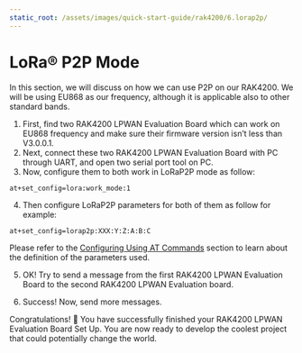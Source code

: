 ```yaml
---
static_root: /assets/images/quick-start-guide/rak4200/6.lorap2p/
---
```

# LoRa® P2P Mode

In this section, we will discuss on how we can use P2P on our RAK4200. We will be using EU868 as our frequency, although it is applicable also to other standard bands.

1. First, find two RAK4200 LPWAN Evaluation Board which can work on EU868 frequency and make sure their firmware version isn’t less than V3.0.0.1.
2. Next, connect these two RAK4200 LPWAN Evaluation Board with PC through UART, and open two serial port tool on PC.
3. Now, configure them to both work in LoRaP2P mode as follow:

```
at+set_config=lora:work_mode:1
```

<rk-img
  :src="`${$frontmatter.static_root}/nerylgv02xmr8hstfksm.jpg`"
  width="60%"
  figure-number="1"
  caption="P2P Initialization"
/>

4. Then configure LoRaP2P parameters for both of them as follow for example:
```
at+set_config=lorap2p:XXX:Y:Z:A:B:C
```

Please refer to the [Configuring Using AT Commands](configuring-using-at-commands) section to learn about the definition of the parameters used.

<rk-img
  :src="`${$frontmatter.static_root}/cgjnyy9zykhbdemr2rvs.jpg`"
  width="100%"
  figure-number="2"
  caption="Configuring P2P in both RAK4200 Nodes"
/>

5. OK! Try to send a message from the first RAK4200 LPWAN Evaluation Board  to the second RAK4200 LPWAN Evaluation board.
<rk-img
  :src="`${$frontmatter.static_root}/csib8zhcwfkevehq7fby.jpg`"
  width="100%"
  figure-number="3"
  caption="Message sent and received status in the two Nodes"
/>

6. Success! Now, send more messages.
<rk-img
  :src="`${$frontmatter.static_root}/gbvh6jy5olovvt0fjyib.jpg`"
  width="100%"
  figure-number="4"
  caption="Succeeding Messages sent to the other Node"
/>

Congratulations! :tada: You have successfully finished your RAK4200 LPWAN Evaluation Board Set Up. You are now ready to develop the coolest project that could potentially change the world.




